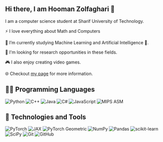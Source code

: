 ## Hi there, I am Hooman Zolfaghari 👋
I am a computer science student at Sharif University of Technology.

⚡ I love everything about Math and Computers

🌱 I’m currently studying Machine Learning and Artificial Intelligence 🧠.

🔎 I'm looking for research opportunities in these fields.

🎮 I also enjoy creating video games.

🌐 Checkout [my page](https://hoomanzolfaghari84.github.io/) for more information.
<!--
**hoomanzolfaghari84/hoomanzolfaghari84** is a ✨ _special_ ✨ repository because its `README.md` (this file) appears on your GitHub profile.

Here are some ideas to get you started:

- 🔭 I’m currently working on ...
- 🌱 I’m currently learning ...
- 👯 I’m looking to collaborate on ...
- 🤔 I’m looking for help with ...
- 💬 Ask me about ...
- 📫 How to reach me: ...
- 😄 Pronouns: ...
- ⚡ Fun fact: ...
-->
## 👨‍💻 Programming Languages
![Python](https://img.shields.io/badge/-Python-blue) ![C++](https://img.shields.io/badge/-C%2B%2B-gray) ![Java](https://img.shields.io/badge/-Java-orange)  ![C#](https://img.shields.io/badge/-C%23-purple) ![JavaScript](https://img.shields.io/badge/-JavaScript-yellow) ![MIPS ASM](https://img.shields.io/badge/-MIPS%20ASM-darkgreen)
## :rocket: Technologies and Tools
![PyTorch](https://img.shields.io/badge/PyTorch-%23EE4C2C.svg?style=for-the-badge&logo=PyTorch&logoColor=white) ![JAX](https://img.shields.io/badge/JAX-%236A0DAD.svg?style=for-the-badge&logo=JAX&logoColor=white) ![PyTorch Geometric](https://img.shields.io/badge/PyTorch_Geometric-blue.svg?style=for-the-badge&logo=PyG&logoColor=white) ![NumPy](https://img.shields.io/badge/numpy-%23013243.svg?style=for-the-badge&logo=numpy&logoColor=white) ![Pandas](https://img.shields.io/badge/pandas-%23150458.svg?style=for-the-badge&logo=pandas&logoColor=white) ![scikit-learn](https://img.shields.io/badge/scikit--learn-%23F7931E.svg?style=for-the-badge&logo=scikit-learn&logoColor=white) ![SciPy](https://img.shields.io/badge/scipy-%8CAAE6.svg?style=for-the-badge&logo=scipy&logoColor=white) ![Git](https://img.shields.io/badge/git-%23F05033.svg?style=for-the-badge&logo=git&logoColor=white) ![GitHub](https://img.shields.io/badge/github-%23121011.svg?style=for-the-badge&logo=github&logoColor=white) 
 
